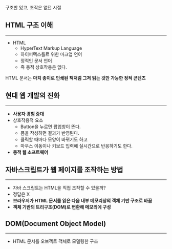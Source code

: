 구조만 있고, 조작은 없던 시절

## HTML 구조 이해
---
- HTML
	- HyperText Markup Language 
	- 하이퍼텍스틀르 위한 마크업 언어
	- 정적인 문서 언어
	- 즉 동적 상호작용은 없다.

HTML 문서는 **마치 종이로 인쇄된 책처럼 그저 읽는 것만 가능한 정적 콘텐츠**

## 현대 웹 개발의 진화
---
- **사용자 경험 증대**
- 상호작용적 요소
	- Button을 누르면 팝업창이 뜬다.
	- 폼을 작성하면 결과가 반영된다.
	- 클릭할 때마다 모양이 바뀌기도 하고
	- 마우스 이동이나 키보드 입력에 실시간으로 반응하기도 한다.
- **동적 웹 소프트웨어**

## 자바스크립트가 웹 페이지를 조작하는 방법
---
- 자바 스크립트는 HTML을 직접 조작할 수 있을까?
- 정답은 X
- **브라우저가 HTML 문서를 읽은 다음 내부 메모리상의 객체 기반 구조로 바꿈**
- **객체 기반의 트리구조(DOM)로 변환해 메모리에 구성**  

## DOM(Document Object Model)
---
- HTML 문서를 오브젝트 객체로 모델링한 구조 